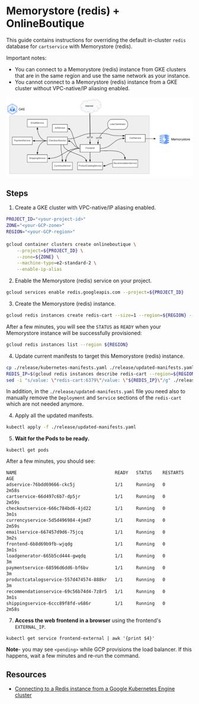 # Memorystore (redis) + OnlineBoutique

This guide contains instructions for overriding the default in-cluster `redis` database for `cartservice` with Memorystore (redis).

Important notes:
- You can connect to a Memorystore (redis) instance from GKE clusters that are in the same region and use the same network as your instance.
- You cannot connect to a Memorystore (redis) instance from a GKE cluster without VPC-native/IP aliasing enabled.

![Architecture diagram with Memorystore](./img/memorystore.png)

## Steps
 
1. Create a GKE cluster with VPC-native/IP aliasing enabled.

```sh
PROJECT_ID="<your-project-id>"
ZONE="<your-GCP-zone>"
REGION="<your-GCP-region>"

gcloud container clusters create onlineboutique \
    --project=${PROJECT_ID} \
    --zone=${ZONE} \
    --machine-type=e2-standard-2 \
    --enable-ip-alias
```

2. Enable the Memorystore (redis) service on your project.

```sh
gcloud services enable redis.googleapis.com --project=${PROJECT_ID}
```

3. Create the Memorystore (redis) instance. 

```sh
gcloud redis instances create redis-cart --size=1 --region=${REGION} --zone=${ZONE}--redis-version=redis_5_0 --project=${PROJECT_ID}
```

After a few minutes, you will see the `STATUS` as `READY` when your Memorystore instance will be successfully provisioned:

```sh
gcloud redis instances list --region ${REGION}
```

4. Update current manifests to target this Memorystore (redis) instance.

```sh
cp ./release/kubernetes-manifests.yaml ./release/updated-manifests.yaml
REDIS_IP=$(gcloud redis instances describe redis-cart --region=${REGION} --format='get(host)')
sed -i "s/value: \"redis-cart:6379\"/value: \"${REDIS_IP}\"/g" ./release/updated-manifests.yaml
```

In addition, in the `./release/updated-manifests.yaml` file you need also to manually remove the `Deployment` and `Service` sections of the `redis-cart` which are not needed anymore.

4. Apply all the updated manifests. 

```sh
kubectl apply -f ./release/updated-manifests.yaml
```

5. **Wait for the Pods to be ready.**

```
kubectl get pods
```

After a few minutes, you should see:

```
NAME                                     READY   STATUS    RESTARTS   AGE
adservice-76bdd69666-ckc5j               1/1     Running   0          2m58s
cartservice-66d497c6b7-dp5jr             1/1     Running   0          2m59s
checkoutservice-666c784bd6-4jd22         1/1     Running   0          3m1s
currencyservice-5d5d496984-4jmd7         1/1     Running   0          2m59s
emailservice-667457d9d6-75jcq            1/1     Running   0          3m2s
frontend-6b8d69b9fb-wjqdg                1/1     Running   0          3m1s
loadgenerator-665b5cd444-gwqdq           1/1     Running   0          3m
paymentservice-68596d6dd6-bf6bv          1/1     Running   0          3m
productcatalogservice-557d474574-888kr   1/1     Running   0          3m
recommendationservice-69c56b74d4-7z8r5   1/1     Running   0          3m1s
shippingservice-6ccc89f8fd-v686r         1/1     Running   0          2m58s
```

7. **Access the web frontend in a browser** using the frontend's `EXTERNAL_IP`.

```
kubectl get service frontend-external | awk '{print $4}'
```

**Note**- you may see `<pending>` while GCP provisions the load balancer. If this happens, wait a few minutes and re-run the command.

## Resources

- [Connecting to a Redis instance from a Google Kubernetes Engine cluster](https://cloud.google.com/memorystore/docs/redis/connect-redis-instance-gke)